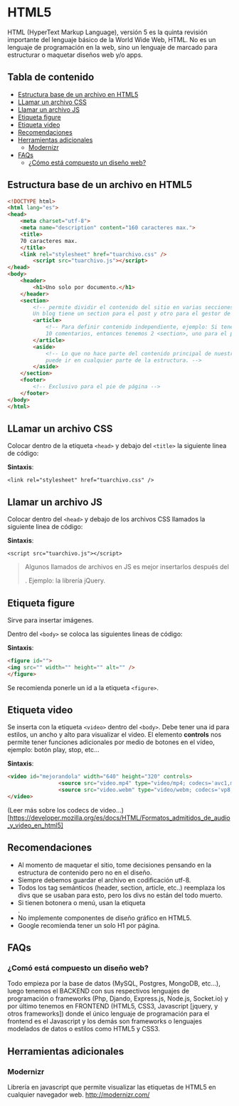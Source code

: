# HTML5
HTML (HyperText Markup Language), versión 5 es la quinta revisión importante del lenguaje básico de la World Wide Web, HTML. No es un lenguaje de programación en la web, sino un lenguaje de marcado para estructurar o maquetar diseños web y/o apps.

## Tabla de contenido

- [Estructura base de un archivo en HTML5](#estructura-base-de-un-archivo-en-html5)
- [LLamar un archivo CSS](#llamar-un-archivo-css)
- [Llamar un archivo JS](#llamar-un-archivo-js)
- [Etiqueta figure](#etiqueta-figure)
- [Etiqueta video](#etiqueta-video)
- [Recomendaciones](#recomendaciones)
- [Herramientas adicionales](#herramientas-adicionales)
	- [Modernizr](#modernizr)
- [FAQs](#faqs)
	- [¿Cómo está compuesto un diseño web?](#com%C3%B3-est%C3%A1-compuesto-un-dise%C3%B1o-web)

## Estructura base de un archivo en HTML5
```html
<!DOCTYPE html>
<html lang="es"> 
<head>
	<meta charset="utf-8">
	<meta name="description" content="160 caracteres max.">
	<title>
	70 caracteres max.
	</title>
	<link rel="stylesheet" href="tuarchivo.css" />
    	<script src="tuarchivo.js"></script>
</head>
<body>
	<header>
		<h1>Uno solo por documento.</h1>
	</header>
	<section> 
		<!-- permite dividir el contenido del sitio en varias secciones. Ejemplo: 
		Un blog tiene un section para el post y otro para el gestor de comentarios -->
		<article> 
			<!-- Para definir contenido independiente, ejemplo: Si tenemos 1 post y
			10 comentarios, entonces tenemos 2 <section>, uno para el post y otro para el gestor de comentarios y 11 <article> uno por cada comentario. -->
		</article>
		<aside>
			<!-- Lo que no hace parte del contenido principal de nuestro sitio web y
			puede ir en cualquier parte de la estructura. -->
		</aside>
	</section>
	<footer>
		<!-- Exclusivo para el pie de página -->
	</footer>
</body>
</html>
```
## LLamar un archivo CSS

Colocar dentro de la etiqueta `<head>` y debajo del `<title>` la siguiente linea de código:

**Sintaxis**:

`<link rel="stylesheet" href="tuarchivo.css" />`

## Llamar un archivo JS

Colocar dentro del `<head>` y debajo de los archivos CSS llamados la siguiente linea de código:

**Sintaxis**:

`<script src="tuarchivo.js"></script>`

> Algunos llamados de archivos en JS es mejor insertarlos después del <footer>. Ejemplo: la librería jQuery.

## Etiqueta figure

Sirve para insertar imágenes.

Dentro del `<body>` se coloca las siguientes lineas de código:

**Sintaxis**:

```html
<figure id="">
<img src="" width="" height="" alt="" />
</figure>
```

Se recomienda ponerle un id a la etiqueta `<figure>`.

## Etiqueta video

Se inserta con la etiqueta `<video>` dentro del `<body>`.  Debe tener una id para estilos, un ancho y alto para visualizar el video. El elemento **controls** nos permite tener funciones adicionales por medio de botones en el vídeo, ejemplo: botón play, stop, etc…

**Sintaxis**:

```html
<video id="mejorandola" width="640" height="320" controls>
				<source src="video.mp4" type="video/mp4; codecs='avc1,mp4'" /><!-- Formato de video H.264 -->
				<source src="video.webm" type="video/webm; codecs='vp8,vorbis'" /> <!-- Formato de video WebM -->
</video>
```

(Leer más sobre los codecs de video...)[https://developer.mozilla.org/es/docs/HTML/Formatos_admitidos_de_audio_y_video_en_html5]


## Recomendaciones

- Al momento de maquetar el sitio, tome decisiones pensando en la estructura de contenido pero no en el diseño.
- Siempre debemos guardar el archivo en codificación utf-8.
- Todos los tag semánticos (header, section, article, etc..) reemplaza los divs que se usaban para esto, pero los divs no están del todo muerto.
- Si tienen botonera o menú, usan la etiqueta <nav></nav>.
- No implemente componentes de diseño gráfico en HTML5.
- Google recomienda tener un solo H1 por página.

## FAQs

### ¿Comó está compuesto un diseño web?
Todo empieza por la base de datos (MySQL, Postgres, MongoDB, etc...), luego tenemos el BACKEND con sus respectivos lenguajes de programación o frameworks (Php, Djando, Express.js, Node.js, Socket.io) y por último tenemos en FRONTEND (HTML5, CSS3, Javascript [jquery, y otros frameworks]) donde el único lenguaje de programación para el frontend es el Javascript y los demás son frameworks o lenguajes modelados de datos o estilos como HTML5 y CSS3.


## Herramientas adicionales

### Modernizr

Librería en javascript que permite visualizar las etiquetas de HTML5 en cualquier navegador web. http://modernizr.com/
